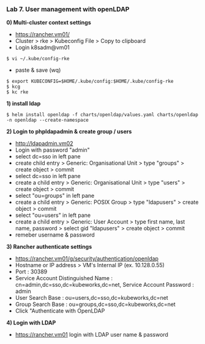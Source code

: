 ### Lab 7. User management with openLDAP

**0) Multi-cluster context settings**

- https://rancher.vm01/
- Cluster > rke > Kubeconfig File > Copy to clipboard
- Login k8sadm@vm01
~~~
$ vi ~/.kube/config-rke
~~~
- paste & save (wq)
~~~
$ export KUBECONFIG=$HOME/.kube/config:$HOME/.kube/config-rke
$ kcg
$ kc rke
~~~

**1) install ldap**

~~~
$ helm install openldap -f charts/openldap/values.yaml charts/openldap -n openldap --create-namespace
~~~

**2) Login to phpldapadmin & create group / users**

- http://ldapadmin.vm02
- Login with password "admin"
- select dc=sso in left pane
- create child entry > Generic: Organisational Unit > type "groups" > create object > commit
- select dc=sso in left pane
- create a child entry > Generic: Organisational Unit > type "users" > create object > commit
- select "ou=groups" in left pane
- create a child entry > Generic: POSIX Group > type "ldapusers" > create object > commit
- select "ou=users" in left pane
- create a child entry > Generic: User Account > type first name, last name, password > select gid "ldapusers" > create object > commit
- remeber username & password

**3) Rancher authenticate settings** 
- https://rancher.vm01/g/security/authentication/openldap
- Hostname or IP address > VM's Internal IP (ex. 10.128.0.55)
- Port : 30389
- Service Account Distinguished Name : cn=admin,dc=sso,dc=kubeworks,dc=net, Service Account Password : admin
- User Search Base : ou=users,dc=sso,dc=kubeworks,dc=net
- Group Search Base : ou=groups,dc=sso,dc=kubeworks,dc=net
- Click "Authenticate with OpenLDAP

**4) Login with LDAP**
- https://rancher.vm01 login with LDAP user name & password

